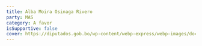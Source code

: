 ```yaml
---
title: Alba Moira Osinaga Rivero
party: MAS
category: A favor
isSupportive: false
cover: https://diputados.gob.bo/wp-content/webp-express/webp-images/doc-root/wp-content/uploads/2022/01/78-Alba-Moira-Osinaga-Rivero-SANTA-CRUZ-2-e1724965456691.jpg.webp
---
```

